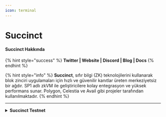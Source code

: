 ```yaml
---
icon: terminal
---
```


# Succinct

#### Succinct **Hakkında**

{% hint style="success" %}
**Twitter | Website | Discord | Blog | Docs**&#x20;
{% endhint %}

{% hint style="info" %}
​**Succinct**, sıfır bilgi (ZK) teknolojilerini kullanarak blok zinciri uygulamaları için hızlı ve güvenilir kanıtlar üreten merkeziyetsiz bir ağdır. SP1 adlı zkVM ile geliştiricilere kolay entegrasyon ve yüksek performans sunar. Polygon, Celestia ve Avail gibi projeler tarafından kullanılmaktadır.
{% endhint %}

***

<details>

<summary><strong>Succinct Testnet</strong></summary>

**Succinct**, testnetini başlattı! Ancak katılım oldukça zor, çünkü proje ekibi tester sayısını sınırladı. Şu an için sadece **20.000 kullanıcı** testnete erişim sağlayabiliyor. Yeni testnet slotları eklendiğinde haberdar olmak için **X/Discord duyurularını takip edin** ve kodu ilk bulanlardan biri olmaya çalışın.

#### **Nasıl Katılabilirsiniz?**

1. [**Web sitesi**](https://testnet.succinct.xyz/dashboard)**ne gidin, cüzdanınızı ve Twitter/X hesabınızı bağlayın, kodu girin ve 10 USDC yatırın.**\
   ![](../.gitbook/assets/11.png)
2. **"Games" sekmesini açarak mevcut tüm oyunları oynayın.** Oynadıkça yıldız kazanırsınız. Ne kadar çok yıldız toplarsanız, o kadar iyi!\
   ![](../.gitbook/assets/2.png)
3. **Kazandığınız yıldızları "Claim Stars" sekmesinden talep edin.**![](../.gitbook/assets/3.png)
4. **İlerlemenizi liderlik tablosundan takip edin.**\
   ![](<../.gitbook/assets/4 (1).png>)

</details>

